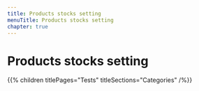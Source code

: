 ```yaml
---
title: Products stocks setting
menuTitle: Products stocks setting
chapter: true
---
```


# Products stocks setting

{{% children titlePages="Tests" titleSections="Categories" /%}}
